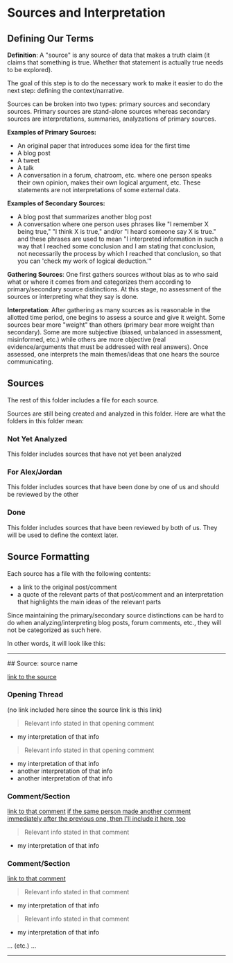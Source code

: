 # Sources and Interpretation

## Defining Our Terms

**Definition**:
A "source" is any source of data that makes a truth claim (it claims that something is true. Whether that statement is actually true needs to be explored).

The goal of this step is to do the necessary work to make it easier to do the next step: defining the context/narrative.

Sources can be broken into two types: primary sources and secondary sources. Primary sources are stand-alone sources whereas secondary sources are interpretations, summaries, analyzations of primary sources.

**Examples of Primary Sources:**
- An original paper that introduces some idea for the first time
- A blog post
- A tweet
- A talk
- A conversation in a forum, chatroom, etc. where one person speaks their own opinion, makes their own logical argument, etc. These statements are not interpretations of some external data.

**Examples of Secondary Sources:**
- A blog post that summarizes another blog post
- A conversation where one person uses phrases like "I remember X being true," "I think X is true," and/or "I heard someone say X is true." and these phrases are used to mean "I interpreted information in such a way that I reached some conclusion and I am stating that conclusion, not necessarily the process by which I reached that conclusion, so that you can 'check my work of logical deduction.'"

**Gathering Sources**:
One first gathers sources without bias as to who said what or where it comes from and categorizes them according to primary/secondary source distinctions. At this stage, no assessment of the sources or interpreting what they say is done.

**Interpretation**:
After gathering as many sources as is reasonable in the allotted time period, one begins to assess a source and give it weight. Some sources bear more "weight" than others (primary bear more weight than secondary). Some are more subjective (biased, unbalanced in assessment, misinformed, etc.) while others are more objective (real evidence/arguments that must be addressed with real answers). Once assessed, one interprets the main themes/ideas that one hears the source communicating.

## Sources

The rest of this folder includes a file for each source.

Sources are still being created and analyzed in this folder. Here are what the folders in this folder mean:

### Not Yet Analyzed

This folder includes sources that have not yet been analyzed

### For Alex/Jordan

This folder includes sources that have been done by one of us and should be reviewed by the other

### Done

This folder includes sources that have been reviewed by both of us. They will be used to define the context later.

## Source Formatting

 Each source has a file with the following contents:
- a link to the original post/comment
- a quote of the relevant parts of that post/comment and an interpretation that highlights the main ideas of the relevant parts

Since maintaining the primary/secondary source distinctions can be hard to do when analyzing/interpreting blog posts, forum comments, etc., they will not be categorized as such here.

In other words, it will look like this:
<hr>
## Source: source name

[link to the source]()

### Opening Thread

(no link included here since the source link is this link)

> Relevant info stated in that opening comment

- my interpretation of that info

> Relevant info stated in that opening comment

- my interpretation of that info
- another interpretation of that info
- another interpretation of that info

### Comment/Section

[link to that comment]()
[if the same person made another comment immediately after the previous one, then I'll include it here, too]()

> Relevant info stated in that comment

- my interpretation of that info

### Comment/Section

[link to that comment]()

> Relevant info stated in that comment

- my interpretation of that info

> Relevant info stated in that comment

- my interpretation of that info

... (etc.) ...

<hr>
